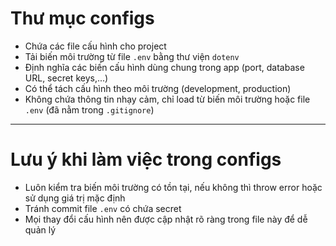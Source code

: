 # Thư mục configs

- Chứa các file cấu hình cho project
- Tải biến môi trường từ file `.env` bằng thư viện `dotenv`
- Định nghĩa các biến cấu hình dùng chung trong app (port, database URL, secret keys,...)
- Có thể tách cấu hình theo môi trường (development, production)
- Không chứa thông tin nhạy cảm, chỉ load từ biến môi trường hoặc file `.env` (đã nằm trong `.gitignore`)

---

# Lưu ý khi làm việc trong configs

- Luôn kiểm tra biến môi trường có tồn tại, nếu không thì throw error hoặc sử dụng giá trị mặc định
- Tránh commit file `.env` có chứa secret
- Mọi thay đổi cấu hình nên được cập nhật rõ ràng trong file này để dễ quản lý

